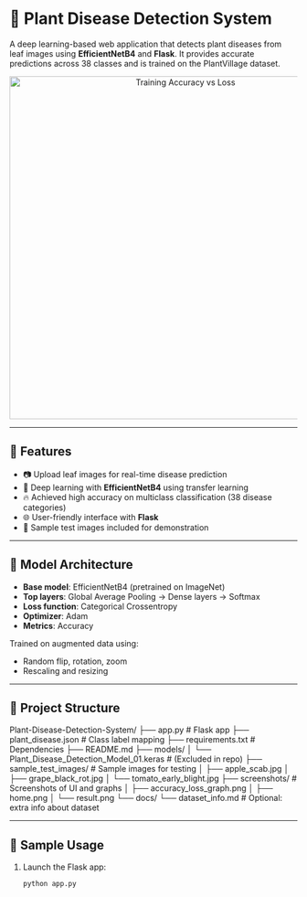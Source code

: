 # 🌿 Plant Disease Detection System

A deep learning-based web application that detects plant diseases from leaf images using **EfficientNetB4** and **Flask**. It provides accurate predictions across 38 classes and is trained on the PlantVillage dataset.

<p align="center">
  <img src="screenshots/accuracy_loss_graph.png" alt="Training Accuracy vs Loss" width="600"/>
</p>

---

## 🚀 Features

- 📷 Upload leaf images for real-time disease prediction
- 🧠 Deep learning with **EfficientNetB4** using transfer learning
- 🔥 Achieved high accuracy on multiclass classification (38 disease categories)
- 🌐 User-friendly interface with **Flask**
- 🧪 Sample test images included for demonstration

---

## 🧠 Model Architecture

- **Base model**: EfficientNetB4 (pretrained on ImageNet)
- **Top layers**: Global Average Pooling → Dense layers → Softmax
- **Loss function**: Categorical Crossentropy
- **Optimizer**: Adam
- **Metrics**: Accuracy

Trained on augmented data using:
- Random flip, rotation, zoom
- Rescaling and resizing

---

## 📁 Project Structure

Plant-Disease-Detection-System/
├── app.py # Flask app
├── plant_disease.json # Class label mapping
├── requirements.txt # Dependencies
├── README.md
├── models/
│ └── Plant_Disease_Detection_Model_01.keras # (Excluded in repo)
├── sample_test_images/ # Sample images for testing
│ ├── apple_scab.jpg
│ ├── grape_black_rot.jpg
│ └── tomato_early_blight.jpg
├── screenshots/ # Screenshots of UI and graphs
│ ├── accuracy_loss_graph.png
│ ├── home.png
│ └── result.png
└── docs/
└── dataset_info.md # Optional: extra info about dataset


---

## 🧪 Sample Usage

1. Launch the Flask app:
   ```bash
   python app.py

